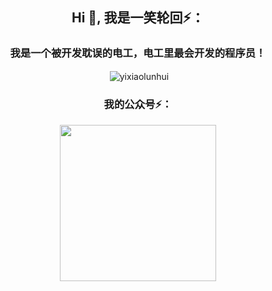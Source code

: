 <h2 align="center">Hi 👋, 我是一笑轮回⚡：</h2>
<h3 align="center">我是一个被开发耽误的电工，电工里最会开发的程序员！</h3>


<p  align="center">&nbsp;<img align="center" src="https://github-readme-stats.vercel.app/api?username=yixiaolunhui&show_icons=true&locale=en" alt="yixiaolunhui" /></p>

<h3 align="center">我的公众号⚡：</h3>

<div align="center"><img src="https://files.mdnice.com/user/34651/e711bfe9-b759-47c9-82ad-f01e4f33d96d.jpg" data-img="1" width="250" height="250"></img></div>


